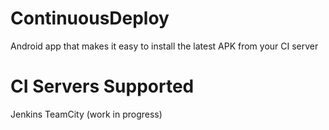 # ContinuousDeploy
Android app that makes it easy to install the latest APK from your CI server

# CI Servers Supported
Jenkins
TeamCity (work in progress)

